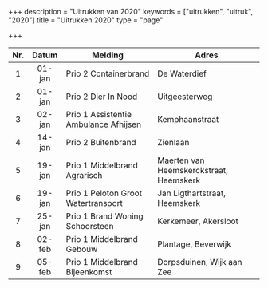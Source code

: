 +++
description = "Uitrukken van 2020"
keywords = ["uitrukken", "uitruk", "2020"]
title = "Uitrukken 2020"
type = "page"

+++
<table class="table">
<thead class="thead-inverse">
<tr>
<th align="center">Nr.</th>
<th align="center">Datum</th>
<th>Melding</th>
<th>Adres</th>
</tr>
</thead>
<tbody>

<tr><td align="center">1</td><td align="center">01-jan</td><td>Prio 2 Containerbrand</td><td>De Waterdief</td></tr>
<tr><td align="center">2</td><td align="center">01-jan</td><td>Prio 2 Dier In Nood</td><td>Uitgeesterweg</td></tr>
<tr><td align="center">3</td><td align="center">02-jan</td><td>Prio 1 Assistentie Ambulance Afhijsen</td><td>Kemphaanstraat</td></tr>
<tr><td align="center">4</td><td align="center">14-jan</td><td>Prio 2 Buitenbrand</td><td>Zienlaan</td></tr>
<tr><td align="center">5</td><td align="center">19-jan</td><td>Prio 1 Middelbrand Agrarisch</td><td>Maerten van Heemskerckstraat, Heemskerk</td></tr>
<tr><td align="center">6</td><td align="center">19-jan</td><td>Prio 1 Peloton Groot Watertransport</td><td>Jan Ligthartstraat, Heemskerk</td></tr>
<tr><td align="center">7</td><td align="center">25-jan</td><td>Prio 1 Brand Woning Schoorsteen</td><td>Kerkemeer, Akersloot</td></tr>
<tr><td align="center">8</td><td align="center">02-feb</td><td>Prio 1 Middelbrand Gebouw</td><td>Plantage, Beverwijk</td></tr>
<tr><td align="center">9</td><td align="center">05-feb</td><td>Prio 1 Middelbrand Bijeenkomst</td><td>Dorpsduinen, Wijk aan Zee</td></tr>

</tbody>
</table>
